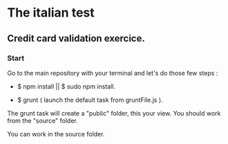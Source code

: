# The italian test
	
## Credit card validation exercice.

### Start

Go to the main repository with your terminal and let's do those few steps : 

* $ npm install || $ sudo npm install.

<!-- when nodes_modules are ready -->
* $ grunt ( launch the default task from gruntFile.js ).

The grunt task will create a "public" folder, this your view. You should work from the "source" folder.

You can work in the source folder.
